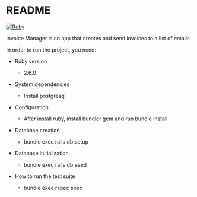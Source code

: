 # README

[![Ruby](https://github.com/douglasfeitosa/invoice_manager/actions/workflows/ruby.yml/badge.svg)](https://github.com/douglasfeitosa/invoice_manager/actions/workflows/ruby.yml)

Invoice Manager is an app that creates and send invoices to a list of emails.

In order to run the project, you need:

* Ruby version

  * 2.6.0

* System dependencies

  * Install postgresql 

* Configuration

  * After install ruby, install bundler gem and run bundle install 
  
* Database creation

  * bundle exec rails db:setup 

* Database initialization

  * bundle exec rails db:seed 

* How to run the test suite

    * bundle exec rspec spec
